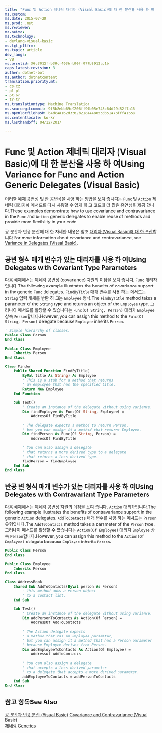 ```yaml
---
title: "Func 및 Action 제네릭 대리자 (Visual Basic)에 대 한 분산을 사용 하 여 | Microsoft 문서"
ms.custom: 
ms.date: 2015-07-20
ms.prod: .net
ms.reviewer: 
ms.suite: 
ms.technology:
- devlang-visual-basic
ms.tgt_pltfrm: 
ms.topic: article
dev_langs:
- VB
ms.assetid: 36c3012f-b39c-493b-b90f-079b5912ac1b
caps.latest.revision: 3
author: dotnet-bot
ms.author: dotnetcontent
translation.priority.mt:
- cs-cz
- pl-pl
- pt-br
- tr-tr
ms.translationtype: Machine Translation
ms.sourcegitcommit: 9f5b8ebb69c9206ff90b05e748c64d29d82f7a16
ms.openlocfilehash: b4dc4a162d3562b218a448653cb51473fff4165a
ms.contentlocale: ko-kr
ms.lasthandoff: 04/12/2017

---
```

# <a name="using-variance-for-func-and-action-generic-delegates-visual-basic"></a><span data-ttu-id="10e31-102">Func 및 Action 제네릭 대리자 (Visual Basic)에 대 한 분산을 사용 하 여</span><span class="sxs-lookup"><span data-stu-id="10e31-102">Using Variance for Func and Action Generic Delegates (Visual Basic)</span></span>
<span data-ttu-id="10e31-103">이러한 예제 공변성 및 반 공변성을 사용 하는 방법을 보여 줍니다는 `Func` 및 `Action` 제네릭 대리자에 메서드를 다시 사용할 수 있게 하 고 코드에 더 많은 유연성을 제공 합니다.</span><span class="sxs-lookup"><span data-stu-id="10e31-103">These examples demonstrate how to use covariance and contravariance in the `Func` and `Action` generic delegates to enable reuse of methods and provide more flexibility in your code.</span></span>  
  
 <span data-ttu-id="10e31-104">공 분산과 반공 분산에 대 한 자세한 내용은 참조 [대리자 (Visual Basic)에 대 한 분산](../../../../visual-basic/programming-guide/concepts/covariance-contravariance/variance-in-delegates.md)합니다.</span><span class="sxs-lookup"><span data-stu-id="10e31-104">For more information about covariance and contravariance, see [Variance in Delegates (Visual Basic)](../../../../visual-basic/programming-guide/concepts/covariance-contravariance/variance-in-delegates.md).</span></span>  
  
## <a name="using-delegates-with-covariant-type-parameters"></a><span data-ttu-id="10e31-105">공변 형식 매개 변수가 있는 대리자를 사용 하 여</span><span class="sxs-lookup"><span data-stu-id="10e31-105">Using Delegates with Covariant Type Parameters</span></span>  
 <span data-ttu-id="10e31-106">다음 예제에서는 제네릭 공변성 (covariance) 지원의 이점을 보여 줍니다. `Func` 대리자입니다.</span><span class="sxs-lookup"><span data-stu-id="10e31-106">The following example illustrates the benefits of covariance support in the generic `Func` delegates.</span></span> <span data-ttu-id="10e31-107">`FindByTitle` 매개 변수를 사용 하는 메서드는 `String` 입력 개체를 반환 하 고는 `Employee` 형식.</span><span class="sxs-lookup"><span data-stu-id="10e31-107">The `FindByTitle` method takes a parameter of the `String` type and returns an object of the `Employee` type.</span></span> <span data-ttu-id="10e31-108">그러나이 메서드를 할당할 수 있습니다는 `Func(Of String, Person)` 대리자 `Employee` 상속 `Person`합니다.</span><span class="sxs-lookup"><span data-stu-id="10e31-108">However, you can assign this method to the `Func(Of String, Person)` delegate because `Employee` inherits `Person`.</span></span>  
  
```vb  
' Simple hierarchy of classes.  
Public Class Person  
End Class  
  
Public Class Employee  
    Inherits Person  
End Class  
  
Class Finder  
    Public Shared Function FindByTitle(  
        ByVal title As String) As Employee  
        ' This is a stub for a method that returns  
        ' an employee that has the specified title.  
        Return New Employee  
    End Function  
  
    Sub Test()  
        ' Create an instance of the delegate without using variance.  
        Dim findEmployee As Func(Of String, Employee) =  
            AddressOf FindByTitle  
  
        ' The delegate expects a method to return Person,  
        ' but you can assign it a method that returns Employee.  
        Dim findPerson As Func(Of String, Person) =  
            AddressOf FindByTitle  
  
        ' You can also assign a delegate   
        ' that returns a more derived type to a delegate   
        ' that returns a less derived type.  
        findPerson = findEmployee  
    End Sub  
End Class  
```  
  
## <a name="using-delegates-with-contravariant-type-parameters"></a><span data-ttu-id="10e31-109">반공 변 형식 매개 변수가 있는 대리자를 사용 하 여</span><span class="sxs-lookup"><span data-stu-id="10e31-109">Using Delegates with Contravariant Type Parameters</span></span>  
 <span data-ttu-id="10e31-110">다음 예제에서는 제네릭 공변성 지원의 이점을 보여 줍니다. `Action` 대리자입니다.</span><span class="sxs-lookup"><span data-stu-id="10e31-110">The following example illustrates the benefits of contravariance support in the generic `Action` delegates.</span></span> <span data-ttu-id="10e31-111">`AddToContacts` 매개 변수를 사용 하는 메서드는 `Person` 유형입니다.</span><span class="sxs-lookup"><span data-stu-id="10e31-111">The `AddToContacts` method takes a parameter of the `Person` type.</span></span> <span data-ttu-id="10e31-112">그러나이 메서드를 할당할 수 있습니다는 `Action(Of Employee)` 대리자 `Employee` 상속 `Person`합니다.</span><span class="sxs-lookup"><span data-stu-id="10e31-112">However, you can assign this method to the `Action(Of Employee)` delegate because `Employee` inherits `Person`.</span></span>  
  
```vb  
Public Class Person  
End Class  
  
Public Class Employee  
    Inherits Person  
End Class  
  
Class AddressBook  
    Shared Sub AddToContacts(ByVal person As Person)  
        ' This method adds a Person object  
        ' to a contact list.  
    End Sub  
  
    Sub Test()  
        ' Create an instance of the delegate without using variance.  
        Dim addPersonToContacts As Action(Of Person) =  
            AddressOf AddToContacts  
  
        ' The Action delegate expects   
        ' a method that has an Employee parameter,  
        ' but you can assign it a method that has a Person parameter  
        ' because Employee derives from Person.  
        Dim addEmployeeToContacts As Action(Of Employee) =  
            AddressOf AddToContacts  
  
        ' You can also assign a delegate   
        ' that accepts a less derived parameter   
        ' to a delegate that accepts a more derived parameter.  
        addEmployeeToContacts = addPersonToContacts  
    End Sub  
End Class  
```  
  
## <a name="see-also"></a><span data-ttu-id="10e31-113">참고 항목</span><span class="sxs-lookup"><span data-stu-id="10e31-113">See Also</span></span>  
 <span data-ttu-id="10e31-114">[공 분산과 반공 분산 (Visual Basic)](../../../../visual-basic/programming-guide/concepts/covariance-contravariance/covariance-and-contravariance.md) </span><span class="sxs-lookup"><span data-stu-id="10e31-114">[Covariance and Contravariance (Visual Basic)](../../../../visual-basic/programming-guide/concepts/covariance-contravariance/covariance-and-contravariance.md) </span></span>  
<span data-ttu-id="10e31-115"> [제네릭](https://msdn.microsoft.com/library/ms172192)</span><span class="sxs-lookup"><span data-stu-id="10e31-115"> [Generics](https://msdn.microsoft.com/library/ms172192)</span></span>
